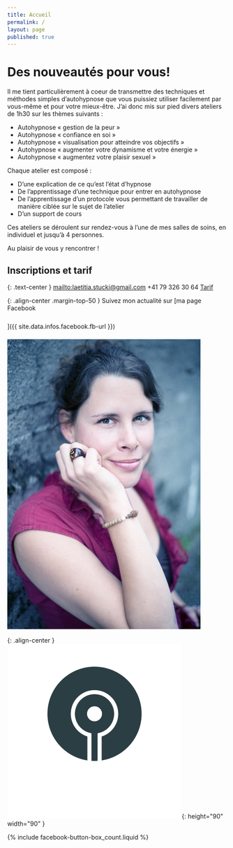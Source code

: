 ```yaml
---
title: Accueil
permalink: /
layout: page
published: true
---
```


# Des nouveautés pour vous!

Il me tient  particulièrement à coeur de  transmettre des techniques et méthodes simples d’autohypnose que vous puissiez utiliser facilement par vous-même et pour votre mieux-être. J’ai donc mis sur pied divers ateliers de 1h30 sur les thèmes suivants :

- Autohypnose « gestion de la peur »
- Autohypnose « confiance en soi »
- Autohypnose « visualisation pour atteindre vos objectifs »
- Autohypnose « augmenter votre dynamisme et votre énergie »
- Autohypnose « augmentez votre plaisir sexuel »

Chaque atelier est composé :

- D’une explication de ce qu’est l’état d’hypnose
- De l’apprentissage d’une technique pour  entrer en autohypnose
- De l’apprentissage d’un protocole vous permettant de travailler de manière ciblée sur le sujet de l’atelier
- D’un support de cours

Ces ateliers se déroulent sur rendez-vous à l’une de mes salles de soins, en individuel et jusqu’à 4 personnes. 

Au plaisir de vous y rencontrer !

## Inscriptions et tarif

{: .text-center }
<mailto:laetitia.stucki@gmail.com>
<i class="fa fa-mobile"></i> +41 79 326 30 64
[Tarif](http://laetitia-stucki.ch/tarifs/)

{: .align-center .margin-top-50 }
Suivez mon actualité sur
[ma page Facebook<br/><i style="font-size:30pt;" class="fa fa-facebook-official"></i>]({{ site.data.infos.facebook.fb-url }})

![Lætitia Stucki](./images/laetitia-stucki.jpg)

{: .align-center }
![](./images/logo-laetitia-stucki-anthracite.svg){: height="90" width="90" }

{% include facebook-button-box_count.liquid %}
